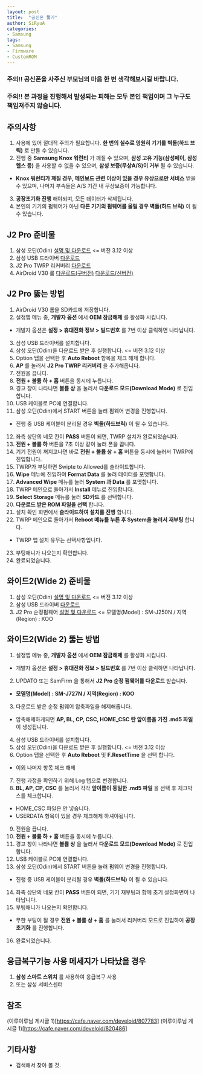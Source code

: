 ```yaml
---
layout: post
title:  "공신폰 뚫기"
author: SiRyuA
categories:
- Samsung
tags:
- Samsung
- Firmware
- CustomROM
---
```



### 주의!! 공신폰을 사주신 부모님의 마음 한 번 생각해보시길 바랍니다.

### 주의!! 본 과정을 진행해서 발생되는 피해는 모두 본인 책임이며 그 누구도 책임져주지 않습니다.

## 주의사항
1. 사용에 있어 절대적 주의가 필요합니다. **한 번의 실수로 영원히 기기를 벽돌(하드 브릭)** 로 만들 수 있습니다.
2. 진행 중 **Samsung Knox 워런티** 가 깨질 수 있으며, **삼성 고유 기능(삼성페이, 삼성헬스 등)** 을 사용할 수 없을 수 있으며, **삼성 보증(무상A/S)이 거부** 될 수 있습니다.
 * **Knox 워런티가 깨질 경우, 메인보드 관련 이상이 있을 경우 유상으로만 서비스** 받을 수 있으며, 나머지 부속들은 A/S 기간 내 무상보증이 가능합니다.
3. **공장초기화 진행** 해야되며, 모든 데이터가 삭제됩니다.
4. 본인의 기기의 펌웨어가 아닌 **다른 기기의 펌웨어를 올릴 경우 벽돌(하드 브릭)** 이 될 수 있습니다.


## J2 Pro 준비물
1. 삼성 오딘(Odin) [설명 및 다운로드](/samsung/samsung-odin.html) <= 버전 3.12 이상
2. 삼성 USB 드라이버 [다운로드](http://downloadcenter.samsung.com/content/SW/201705/20170525145021007/SAMSUNG_USB_Driver_for_Mobile_Phones.exe)
3. J2 Pro TWRP 리커버리 [다운로드](https://forum.xda-developers.com/galaxy-j2/development/recovery-twrp-3-2-x-galaxy-j2-pro-2018-t3796658)
4. AirDroid V30 롬 [다운로드(구버전)](https://cafe.naver.com/develoid/807783) [다운로드(신버전)](https://cafe.naver.com/develoid/820486)


## J2 Pro 뚫는 방법
1. AirDroid V30 롬을 SD카드에 저장합니다.
2. 설정앱 메뉴 중, **개발자 옵션** 에서 **OEM 잠금해제** 를 활성화 시킵니다.
 * 개발자 옵션은 **설정 > 휴대전화 정보 > 빌드번호** 를 7번 이상 클릭하면 나타납니다.
3. 삼성 USB 드라이버를 설치합니다.
4. 삼성 오딘(Odin)을 다운로드 받은 후 실행합니다. <= 버전 3.12 이상
5. Option 탭을 선택한 후 **Auto Reboot** 항목을 체크 해제 합니다.
6. **AP** 를 눌러서 **J2 Pro TWRP 리커버리** 을 추가해줍니다.
7. 전원을 끕니다.
8. **전원 + 볼륨 하 + 홈** 버튼을 동시에 누릅니다.
9. 경고 창이 나타나면 **볼륨 상** 을 눌러서 **다운로드 모드(Download Mode)** 로 진입합니다.
10. USB 케이블로 PC에 연결합니다.
11. 삼성 오딘(Odin)에서 START 버튼을 눌러 펌웨어 변경을 진행합니다.
 * 진행 중 USB 케이블이 분리될 경우 **벽돌(하드브릭)** 이 될 수 있습니다.
12. 좌측 상단의 네모 칸이 **PASS** 버튼이 되면, TWRP 설치가 완료되었습니다.
13. **전원 + 볼륨 하** 버튼을 7초 이상 같이 눌러 폰을 끕니다.
14. 기기 전원이 꺼지고나면 바로 **전원 + 볼륨 상 + 홈** 버튼을 동시에 눌러서 TWRP에 진입합니다.
15. TWRP가 부팅하면 Swipte to Allowed를 슬라이드합니다.
16. **Wipe** 메뉴에 진입하여 **Format Data** 를 눌러 데이터를 포맷합니다.
17. **Advanced Wipe** 메뉴를 눌러 **System 과 Data** 를 포맷합니다.
18. TWRP 메인으로 돌아가서 **Install** 메뉴로 진입합니다.
19. **Select Storage** 메뉴를 눌러 **SD카드** 를 선택합니다.
20. **다운로드 받은 ROM 파일을 선택** 합니다.
21. 설치 확인 화면에서 **슬라이드하여 설치를 진행** 합니다.
22. TWRP 메인으로 돌아가서 **Reboot 메뉴를 누른 후 System을 눌러서 재부팅** 합니다.
 * TWRP 앱 설치 유무는 선택사항입니다.
23. 부팅애니가 나오는지 확인합니다.
24. 완료되었습니다.


## 와이드2(Wide 2) 준비물
1. 삼성 오딘(Odin) [설명 및 다운로드](/samsung/samsung-odin.html) <= 버전 3.12 이상
2. 삼성 USB 드라이버 [다운로드](http://downloadcenter.samsung.com/content/SW/201705/20170525145021007/SAMSUNG_USB_Driver_for_Mobile_Phones.exe)
3. J2 Pro 순정펌웨어 [설명 및 다운로드](/samsung/samsung-stock-firmware.html) <= 모델명(Model) : SM-J250N / 지역(Region) : KOO


## 와이드2(Wide 2) 뚫는 방법
1. 설정앱 메뉴 중, **개발자 옵션** 에서 **OEM 잠금해제** 를 활성화 시킵니다.
 * 개발자 옵션은 **설정 > 휴대전화 정보 > 빌드번호** 를 7번 이상 클릭하면 나타납니다.
2. UPDATO 또는 SamFirm 을 통해서 **J2 Pro 순정 펌웨어를 다운로드** 받습니다.
 * **모델명(Model) : SM-J727N / 지역(Region) : KOO**
3. 다운로드 받은 순정 펌웨어 압축파일을 해제해줍니다.
 * 압축해제하게되면 **AP, BL, CP, CSC, HOME_CSC 란 앞이름을 가진 .md5 파일** 이 생성됩니다.
4. 삼성 USB 드라이버를 설치합니다.
5. 삼성 오딘(Odin)을 다운로드 받은 후 실행합니다. <= 버전 3.12 이상
6. Option 탭을 선택한 후 **Auto Reboot** 및 **F.ResetTime** 을 선택 합니다.
 * 이외 나머지 항목 체크 해제
7. 진행 과정을 확인하기 위해 Log 탭으로 변경합니다.
8. **BL, AP, CP, CSC** 를 눌러서 각각 **앞이름이 동일한 .md5 파일** 을 선택 후 체크박스를 체크합니다.
 * HOME_CSC 파일은 안 넣습니다.
 * USERDATA 항목이 있을 경우 체크해제 하셔야됩니다.
9. 전원을 끕니다.
10. **전원 + 볼륨 하 + 홈** 버튼을 동시에 누릅니다.
11. 경고 창이 나타나면 **볼륨 상** 을 눌러서 **다운로드 모드(Download Mode)** 로 진입합니다.
12. USB 케이블로 PC에 연결합니다.
13. 삼성 오딘(Odin)에서 START 버튼을 눌러 펌웨어 변경을 진행합니다.
 * 진행 중 USB 케이블이 분리될 경우 **벽돌(하드브릭)** 이 될 수 있습니다.
14. 좌측 상단의 네모 칸이 **PASS** 버튼이 되면, 기기 재부팅과 함께 초기 설정화면이 나타납니다.
15. 부팅애니가 나오는지 확인합니다.
 * 무한 부팅이 될 경우 **전원 + 볼륨 상 + 홈** 를 눌러서 리커버리 모드로 진입하여 **공장초기화** 를 진행합니다.
16. 완료되었습니다.


## 응급복구기능 사용 메세지가 나타났을 경우
1. **삼성 스마트 스위치** 를 사용하여 응급복구 사용
2. 또는 삼성 서비스센터


## 참조
(이루이루님 게시글 1)[https://cafe.naver.com/develoid/807783]
(이루이루님 게시글 1)[https://cafe.naver.com/develoid/820486]


## 기타사항
* 검색해서 찾아 볼 것.

